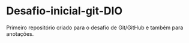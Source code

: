 # Desafio-inicial-git-DIO
Primeiro repositório criado para o desafio de Git/GitHub e também para anotações.

